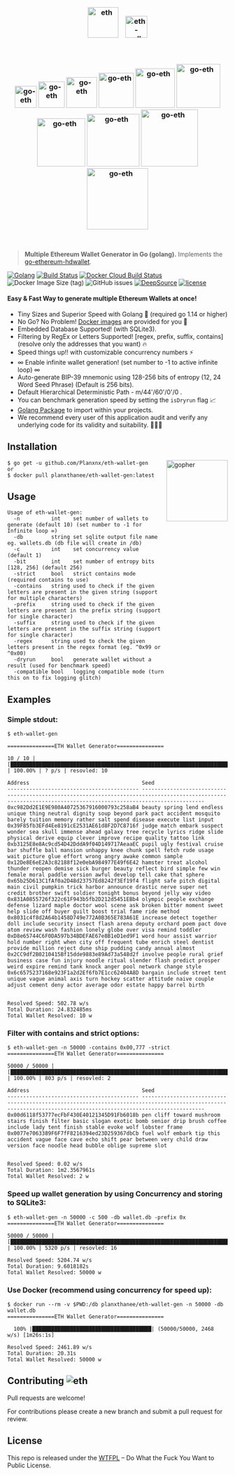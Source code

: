 <br>
<h3 align="center">
  
  <img src="https://user-images.githubusercontent.com/37617738/120125455-13de3a00-c1e3-11eb-9a51-707e2dcefdaa.png" alt="eth" height="70" />
   &nbsp&nbsp
  <img src="https://user-images.githubusercontent.com/37617738/120122724-aaefc580-c1d4-11eb-9343-234eb8fb3ab9.png" alt="eth-wallet-gen" height="50" />
</h3>
<br/>
<h3 align="center">
  <img src="https://user-images.githubusercontent.com/37617738/120087436-1886ed80-c112-11eb-945f-8065957a1dd0.png" alt="go-eth" height="50" />
  <img src="https://user-images.githubusercontent.com/37617738/120087436-1886ed80-c112-11eb-945f-8065957a1dd0.png" alt="go-eth" height="60" />
  <img src="https://user-images.githubusercontent.com/37617738/120087436-1886ed80-c112-11eb-945f-8065957a1dd0.png" alt="go-eth" height="70" />
  <img src="https://user-images.githubusercontent.com/37617738/120087436-1886ed80-c112-11eb-945f-8065957a1dd0.png" alt="go-eth" height="80" />
  <img src="https://user-images.githubusercontent.com/37617738/120087436-1886ed80-c112-11eb-945f-8065957a1dd0.png" alt="go-eth" height="90" />
  <img src="https://user-images.githubusercontent.com/37617738/120087436-1886ed80-c112-11eb-945f-8065957a1dd0.png" alt="go-eth" height="100" />
  <img src="https://user-images.githubusercontent.com/37617738/120087436-1886ed80-c112-11eb-945f-8065957a1dd0.png" alt="go-eth" height="110" />
  <img src="https://user-images.githubusercontent.com/37617738/120087436-1886ed80-c112-11eb-945f-8065957a1dd0.png" alt="go-eth" height="120" />
  <img src="https://user-images.githubusercontent.com/37617738/120087436-1886ed80-c112-11eb-945f-8065957a1dd0.png" alt="go-eth" height="130" />
  <img src="https://user-images.githubusercontent.com/37617738/120087436-1886ed80-c112-11eb-945f-8065957a1dd0.png" alt="go-eth" height="140" />
</h3>
<br>

> **Multiple Ethereum Wallet Generator in Go (golang).** Implements the [go-ethereum-hdwallet](https://github.com/miguelmota/go-ethereum-hdwallet).

[![Golang](https://badges.aleen42.com/src/golang.svg)](https://golang.org/)
[![Build Status](https://travis-ci.com/Planxnx/eth-wallet-gen.svg?branch=main)](https://travis-ci.com/Planxnx/eth-wallet-gen)
[![Docker Cloud Build Status](https://img.shields.io/docker/cloud/build/planxthanee/eth-wallet-gen)](https://hub.docker.com/r/planxthanee/eth-wallet-gen)
![Docker Image Size (tag)](https://img.shields.io/docker/image-size/planxthanee/eth-wallet-gen/latest)
![GitHub issues](https://img.shields.io/github/issues/Planxnx/eth-wallet-gen)
[![DeepSource](https://deepsource.io/gh/Planxnx/eth-wallet-gen.svg/?label=active+issues)](https://deepsource.io/gh/Planxnx/eth-wallet-gen/?ref=repository-badge)
[![license](https://img.shields.io/badge/license-WTFPL%20--%20Do%20What%20the%20Fuck%20You%20Want%20to%20Public%20License-green.svg)](https://github.com/Planxnx/eth-wallet-gen/blob/main/LICENSE)

#### Easy & Fast Way to generate multiple Ethereum Wallets at once!

- Tiny Sizes and Superior Speed with Golang 🚀 (required go 1.14 or higher)
- No Go? No Problem! [Docker images](https://hub.docker.com/r/planxthanee/eth-wallet-gen) are provided for you 🐳
- Embedded Database Supported! (with SQLite3).
- Filtering by RegEx or Letters Supported! [regex, prefix, suffix, contains] (resolve only the addresses that you want) 🔥
- Speed things up!! with customizable concurrency numbers ⚡️
- ∞ Enable infinite wallet generation! (set number to -1 to active infinite loop) ∞
- Auto-generate BIP-39 mnemonic using 128-256 bits of entropy (12, 24 Word Seed Phrase) (Default is 256 bits).
- Default Hierarchical Deterministic Path - m/44'/60'/0'/0 .
- You can benchmark generation speed by setting the `isDryrun` flag 📈
- [Golang Package](https://github.com/Planxnx/eth-wallet-gen/blob/main/generator) to import within your projects.
- We recommend every user of this application audit and verify any underlying code for its validity and suitability. 👮🏻‍♂️

## Installation

<img  align="right" src="https://user-images.githubusercontent.com/37617738/120122855-b1cb0800-c1d5-11eb-9502-8d64bb275337.png" height="140" alt="gopher" />

```console
$ go get -u github.com/Planxnx/eth-wallet-gen
or
$ docker pull planxthanee/eth-wallet-gen:latest
```

## Usage

```console
Usage of eth-wallet-gen:
  -n          int    set number of wallets to generate (default 10) (set number to -1 for Infinite loop ∞)
  -db         string set sqlite output file name eg. wallets.db (db file will create in /db)
  -c          int    set concurrency value (default 1)
  -bit        int    set number of entropy bits [128, 256] (default 256)
  -strict     bool   strict contains mode (required contains to use)
  -contains   string used to check if the given letters are present in the given string (support for multiple characters)
  -prefix     string used to check if the given letters are present in the prefix string (support for single character)
  -suffix     string used to check if the given letters are present in the suffix string (support for single character)
  -regex      string used to check the given letters present in the regex format (eg. ^0x99 or ^0x00)
  -dryrun     bool   generate wallet without a result (used for benchmark speed)
  -compatible bool   logging compatible mode (turn this on to fix logging glitch)
```

## Examples

### **Simple stdout:**

```console
$ eth-wallet-gen

===============ETH Wallet Generator===============

10 / 10 | [█████████████████████████████████████████████████████████████████████████████████████████████████████████████████████████████████████] | 100.00% | ? p/s | resovled: 10

Address                                    Seed
------------------------------------------ ----------------------------------------------------------------------------------------------------------------------------------------------------------------
0xc982Dd2E1E9E980A40725367916000793c258aB4 beauty spring lend endless unique thing neutral dignity soup beyond park pact accident mosquito barely tuition memory rather salt spend disease execute list input
0x39F85fb3EFd4Ee8191cE2531AE61d8F2D7C8716f judge match embark suspect wonder sea skull immense ahead galaxy tree recycle lyrics ridge slide physical derive equip clever improve recipe quality tattoo link
0xb3125E8e8Ac9cd54D42DddA9f04D149717AeaaEC pupil ugly festival cruise bar shuffle ball mansion unhappy knee chunk spell fetch rude usage wait picture glue effort wrong angry awake common sample
0x12De8E6eE2A3c82188f12e0ebA984977E49f6E42 hamster treat alcohol thunder reopen demise sick burger beauty reflect bird simple few win female moral paddle version awful develop tell cake that sphere
0x65b25D613C1fAf0a2D48d23757Ed8242f3Ef19f4 flight safe pitch digital main civil pumpkin trick harbor announce drastic nerve super net credit brother swift soldier tonight bonus beyond jelly way video
0x831A0855726f322c61F943b5fb2D212d5451EBb4 olympic people exchange defense lizard maple doctor wool scene ask broken bitter moment sweet help slide off buyer guilt boost trial fame ride method
0x8031c4f8d2A64b1458D749e772A0B365E783A61E increase detect together doll include security insect flash arena deputy orchard poem pact dove atom review wash fashion lonely globe over visa remind toddler
0xD8e65744C6F0DA597b34BDEFAE67e8B1eD1ed9F1 word hour assist warrior hold number right when city off frequent tube enrich steel dentist provide million reject dune ship pudding candy annual almost
0x2CC9df2B0210415Bf15dde9883e89Ad73a548d2f involve people rural grief business case fun injury noodle ritual slender flash predict prosper weird expire remind tank knock anger pool network change style
0x6c6575237168e923F1a2d2Ef6fb7E1cc62404A8D bargain include street tent unique vague animal axis turn hockey scatter attitude naive couple adjust cement deny actor average odor estate happy barrel birth


Resolved Speed: 502.78 w/s
Total Duration: 24.832485ms
Total Wallet Resolved: 10 w

```

### **Filter with contains and strict options:**

```console
$ eth-wallet-gen -n 50000 -contains 0x00,777 -strict
===============ETH Wallet Generator===============

50000 / 50000 | [██████████████████████████████████████████████████████████████████████████████████████████████████████████████████████████████] | 100.00% | 803 p/s | resovled: 2

Address                                    Seed
------------------------------------------ ----------------------------------------------------------------------------------------------------------------------------------------------------------------
0x00d6118f53777ecFbF430E40121345D91Fb6018b pen cliff toward mushroom stairs finish filter basic slogan exotic bomb senior drip brush coffee include lady tent finish stable evoke wolf lobster frame
0x0077e7063389F6F7fF8216394ed23D259367dbCb fuel wolf embark tip this accident vague face cave echo shift pear between very child draw version face noodle head bubble oblige supreme slot


Resolved Speed: 0.02 w/s
Total Duration: 1m2.3567961s
Total Wallet Resolved: 2 w
```

### **Speed up wallet generation by using Concurrency and storing to SQLite3:**

```console
$ eth-wallet-gen -n 50000 -c 500 -db wallet.db -prefix 0x
===============ETH Wallet Generator===============

50000 / 50000 | [█████████████████████████████████████████████████████████████████████████████████████████████████████████████████████████████] | 100.00% | 5320 p/s | resovled: 16

Resolved Speed: 5204.74 w/s
Total Duration: 9.6018182s
Total Wallet Resolved: 50000 w
```

### **Use Docker (recommend using concurrency for speed up):**

```console
$ docker run --rm -v $PWD:/db planxthanee/eth-wallet-gen -n 50000 -db wallet.db
===============ETH Wallet Generator===============

  100% |██████████████████████████████████████| (50000/50000, 2468 w/s) [1m26s:1s]

Resolved Speed: 2461.89 w/s
Total Duration: 20.31s
Total Wallet Resolved: 50000 w

```

## Contributing ![eth](https://user-images.githubusercontent.com/37617738/120125730-1d1bd680-c1e4-11eb-83ad-45664245cae9.png)

Pull requests are welcome!

For contributions please create a new branch and submit a pull request for review.

## License

This repo is released under the [WTFPL](http://www.wtfpl.net/) – Do What the Fuck You Want to Public License.
